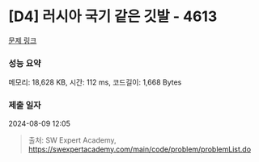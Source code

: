 # [D4] 러시아 국기 같은 깃발 - 4613 

[문제 링크](https://swexpertacademy.com/main/code/problem/problemDetail.do?contestProbId=AWQl9TIK8qoDFAXj) 

### 성능 요약

메모리: 18,628 KB, 시간: 112 ms, 코드길이: 1,668 Bytes

### 제출 일자

2024-08-09 12:05



> 출처: SW Expert Academy, https://swexpertacademy.com/main/code/problem/problemList.do